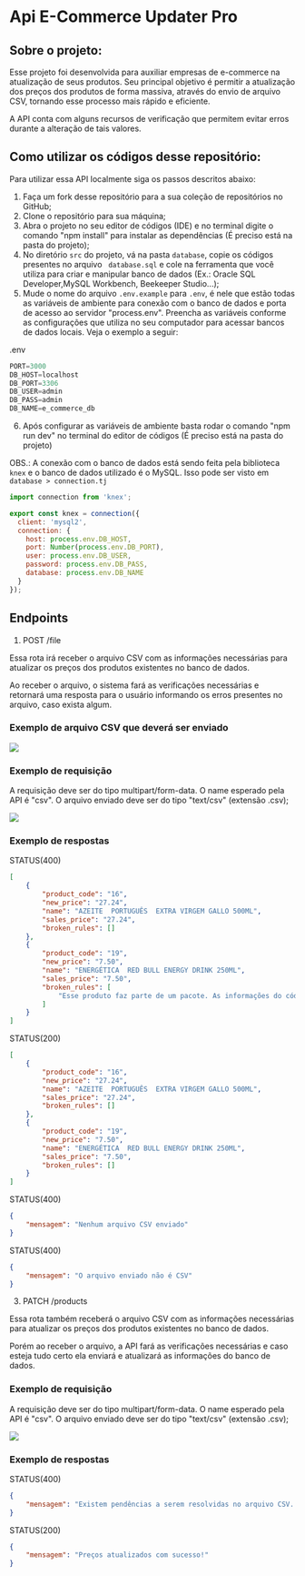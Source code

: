 # Api E-Commerce Updater Pro

## Sobre o projeto:

Esse projeto foi desenvolvida para auxiliar empresas de e-commerce na atualização de seus produtos. Seu principal objetivo é permitir a atualização dos preços dos produtos de forma massiva, através do envio de arquivo CSV, tornando esse processo mais rápido e eficiente.

A API conta com alguns recursos de verificação que permitem evitar erros durante a alteração de tais valores.

## Como utilizar os códigos desse repositório:

Para utilizar essa API localmente siga os passos descritos abaixo:

1. Faça um fork desse repositório para a sua coleção de repositórios no GitHub;
2. Clone o repositório para sua máquina;
3. Abra o projeto no seu editor de códigos (IDE) e no terminal digite o comando "npm install" para instalar as dependências (É preciso está na pasta do projeto);
4. No diretório ```src``` do projeto, vá na pasta ```database```, copie os códigos presentes no arquivo ``` database.sql``` e cole na ferramenta que você utiliza para criar e manipular banco de dados (Ex.: Oracle SQL Developer,MySQL Workbench, Beekeeper Studio...);
5. Mude o nome do arquivo ```.env.example``` para ```.env```, é nele que estão todas as variáveis de ambiente para conexão com o banco de dados e porta de acesso ao servidor "process.env". Preencha as variáveis conforme as configurações que utiliza no seu computador para acessar bancos de dados locais. Veja o exemplo a seguir: 

.env
```javascript
PORT=3000
DB_HOST=localhost
DB_PORT=3306
DB_USER=admin
DB_PASS=admin
DB_NAME=e_commerce_db
```
6. Após configurar as variáveis de ambiente basta rodar o comando "npm run dev" no terminal do editor de códigos (É preciso está na pasta do projeto)

OBS.: A conexão com o banco de dados está sendo feita pela biblioteca ```knex``` e o banco de dados utilizado é o MySQL. Isso pode ser visto em ```database > connection.tj```

```javascript
import connection from 'knex';

export const knex = connection({
  client: 'mysql2',
  connection: {
    host: process.env.DB_HOST,
    port: Number(process.env.DB_PORT),
    user: process.env.DB_USER,
    password: process.env.DB_PASS,
    database: process.env.DB_NAME
  }
});
```

## Endpoints

1. POST /file

Essa rota irá receber o arquivo CSV com as informações necessárias para atualizar os preços dos produtos existentes no banco de dados.

Ao receber o arquivo, o sistema fará as verificações necessárias e retornará uma resposta para o usuário informando os erros presentes no arquivo, caso exista algum.

### Exemplo de arquivo CSV que deverá ser enviado

![](https://1drv.ms/i/s!AtQrq4LmBxjnrD7pQmEJLexGf_au?e=0pjui8)

### Exemplo de requisição
A requisição deve ser do tipo multipart/form-data. O name esperado pela API é "csv". O arquivo enviado deve ser do tipo  "text/csv" (extensão .csv);

![](https://hackmd.io/_uploads/rJ_xz7dAh.png)

### Exemplo de respostas
STATUS(400)
```json 
[
    {
        "product_code": "16",
        "new_price": "27.24",
        "name": "AZEITE  PORTUGUÊS  EXTRA VIRGEM GALLO 500ML",
        "sales_price": "27.24",
        "broken_rules": []
    },
    {
        "product_code": "19",
        "new_price": "7.50",
        "name": "ENERGÉTICA  RED BULL ENERGY DRINK 250ML",
        "sales_price": "7.50",
        "broken_rules": [
            "Esse produto faz parte de um pacote. As informações do código do pacote e seu novo preço também devem estar no arquivo CSV. Código do Pacote: 1020"
        ]
    }
]
```
STATUS(200)
```json
[
    {
        "product_code": "16",
        "new_price": "27.24",
        "name": "AZEITE  PORTUGUÊS  EXTRA VIRGEM GALLO 500ML",
        "sales_price": "27.24",
        "broken_rules": []
    },
    {
        "product_code": "19",
        "new_price": "7.50",
        "name": "ENERGÉTICA  RED BULL ENERGY DRINK 250ML",
        "sales_price": "7.50",
        "broken_rules": []
    }
]
```
STATUS(400)
```json
{
    "mensagem": "Nenhum arquivo CSV enviado"
}
```
STATUS(400)
```json
{
    "mensagem": "O arquivo enviado não é CSV"
}
```

3. PATCH /products

Essa rota também receberá o arquivo CSV com as informações necessárias para atualizar os preços dos produtos existentes no banco de dados.

Porém ao receber o arquivo, a API fará as verificações necessárias e caso esteja tudo certo ela enviará e atualizará as informações do banco de dados. 

### Exemplo de requisição

A requisição deve ser do tipo multipart/form-data. O name esperado pela API é "csv". O arquivo enviado deve ser do tipo  "text/csv" (extensão .csv);

![](https://hackmd.io/_uploads/rJ_xz7dAh.png)

### Exemplo de respostas
STATUS(400)
```json
{
    "mensagem": "Existem pendências a serem resolvidas no arquivo CSV. Por favor, resolva essas pendências e reenvie o arquivo para nova verificação"
}
```
STATUS(200)
```json
{
    "mensagem": "Preços atualizados com sucesso!"
}
```